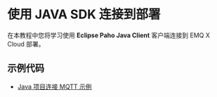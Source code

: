 # 使用 JAVA SDK 连接到部署

在本教程中您将学习使用 **Eclipse Paho Java Client** 客户端连接到 EMQ X Cloud 部署。

## 示例代码

* [Java 项目连接 MQTT 示例](https://github.com/emqx/MQTT-Client-Examples/tree/master/mqtt-client-Java)
